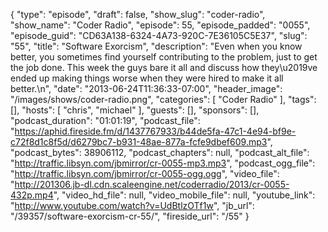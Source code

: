 {
  "type": "episode",
  "draft": false,
  "show_slug": "coder-radio",
  "show_name": "Coder Radio",
  "episode": 55,
  "episode_padded": "0055",
  "episode_guid": "CD63A138-6324-4A73-920C-7E36105C5E37",
  "slug": "55",
  "title": "Software Exorcism",
  "description": "Even when you know better, you sometimes find yourself contributing to the problem,  just to get the job done. This week the guys bare it all and discuss how they\u2019ve ended up making things worse when they were hired to make it all better.\n",
  "date": "2013-06-24T11:36:33-07:00",
  "header_image": "/images/shows/coder-radio.png",
  "categories": [
    "Coder Radio"
  ],
  "tags": [],
  "hosts": [
    "chris",
    "michael"
  ],
  "guests": [],
  "sponsors": [],
  "podcast_duration": "01:01:19",
  "podcast_file": "https://aphid.fireside.fm/d/1437767933/b44de5fa-47c1-4e94-bf9e-c72f8d1c8f5d/d6279bc7-b931-48ae-877a-fcfe9dbef609.mp3",
  "podcast_bytes": 38906112,
  "podcast_chapters": null,
  "podcast_alt_file": "http://traffic.libsyn.com/jbmirror/cr-0055-mp3.mp3",
  "podcast_ogg_file": "http://traffic.libsyn.com/jbmirror/cr-0055-ogg.ogg",
  "video_file": "http://201306.jb-dl.cdn.scaleengine.net/coderradio/2013/cr-0055-432p.mp4",
  "video_hd_file": null,
  "video_mobile_file": null,
  "youtube_link": "http://www.youtube.com/watch?v=UdBtlzOTf1w",
  "jb_url": "/39357/software-exorcism-cr-55/",
  "fireside_url": "/55"
}

